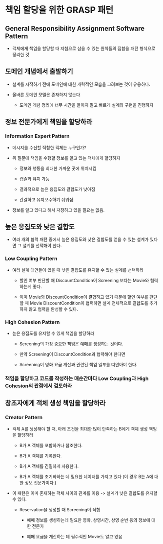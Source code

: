 # 책임 할당을 위한 GRASP 패턴

## General Responsibility Assignment Software Pattern

- 객체에게 책임을 할당할 때 지침으로 삼을 수 있는 원칙들의 집합을 패턴 형식으로 정리한 것

## 도메인 개념에서 출발하기

- 설계를 시작하기 전에 도메인에 대한 개략적인 모습을 그려보는 것이 유용하다.

- 올바른 도메인 모델은 존재하지 않는다

    - 도메인 개념 정리에 너무 시간을 들이지 말고 빠르게 설계와 구현을 진행하자

## 정보 전문가에게 책임을 할당하라

### Information Expert Pattern

- 메시지를 수신할 적합한 객체는 누구인가?

- 위 질문에 책임을 수행할 정보를 알고 있는 객체에게 할당하자

    - 정보와 행동을 최대한 가까운 곳에 위치시킴

    - 캡슐화 유지 가능

    - 결과적으로 높은 응집도와 결합도가 낮아짐

    - 간결하고 유지보수하기 쉬워짐

- 정보를 알고 있다고 해서 저장하고 있을 필요는 없음.

## 높은 응집도와 낮은 결합도

- 여러 개의 협력 패턴 중에서 높은 응집도와 낮은 결합도를 얻을 수 있는 설계가 있다면 그 설계를 선택해야 한다.

### Low Coupling Pattern

- 여러 설계 대안들이 있을 때 낮은 결합도를 유지할 수 있는 설계를 선택하라

    - 할인 여부 판단할 때 DiscountCondition이 Screening 보다는 Movie와 협력하는게 좋다.

    - 이미 Movie와 DiscountCondition이 결합하고 있기 때문에 할인 여부를 판단할 때 Movie DiscountCondition이 협력하면 설계 전체적으로 결합도를 추가하지 않고 협력을 완성할 수 있다.

### High Cohesion Pattern

- 높은 응집도를 유지할 수 있게 책임을 할당하라

    - Screening의 가장 중요한 책임은 예매를 생성하는 것이다.

    - 만약 Screening이 DiscountCondition과 협력해야 한다면

    - Screening이 영화 요금 계산과 관련된 책임 일부를 떠안아야 한다.


### 책임을 할당하고 코드를 작성하는 매순간마다 Low Coupling과 High Cohesion의 관점에서 검토하라

## 창조자에게 객체 생성 책임을 할당하라

### Creator Pattern

- 객체 A를 생성해야 할 때, 아래 조건을 최대한 많이 만족하는 B에게 객체 생성 책임을 할당하라

    - B가 A 객체를 포함하거나 참조한다.

    - B가 A 객체를 기록한다.

    - B가 A 객체를 긴밀하게 사용한다.

    - B가 A 객체를 초기화하는 데 필요한 데이터를 가지고 있다 (이 경우 B는 A에 대한 정보 전문가이다.)

- 이 패턴은 이미 존재하는 객체 사이의 관계를 이용 -> 설계가 낮은 결합도를 유지할 수 있다.

    - Reservation을 생성할 때 Screening이 적합

        - 예매 정보를 생성하는데 필요한 영화, 상영시간, 상영 순번 등의 정보에 대한 전문가

        - 예매 요금을 계산하는 데 필수적인 Movie도 알고 있음
